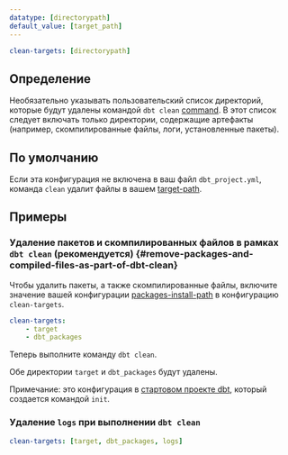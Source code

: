 ```yaml
---
datatype: [directorypath]
default_value: [target_path]
---
```


<File name='dbt_project.yml'>

```yml
clean-targets: [directorypath]
```

</File>


## Определение
Необязательно указывать пользовательский список директорий, которые будут удалены командой `dbt clean` [command](/reference/commands/clean). В этот список следует включать только директории, содержащие артефакты (например, скомпилированные файлы, логи, установленные пакеты).

## По умолчанию
Если эта конфигурация не включена в ваш файл `dbt_project.yml`, команда `clean` удалит файлы в вашем [target-path](/reference/global-configs/json-artifacts).

## Примеры

### Удаление пакетов и скомпилированных файлов в рамках `dbt clean` (рекомендуется) {#remove-packages-and-compiled-files-as-part-of-dbt-clean}

Чтобы удалить пакеты, а также скомпилированные файлы, включите значение вашей конфигурации [packages-install-path](/reference/project-configs/packages-install-path) в конфигурацию `clean-targets`.

<File name='dbt_project.yml'>

```yml
clean-targets:
    - target
    - dbt_packages
```

</File>

Теперь выполните команду `dbt clean`.

Обе директории `target` и `dbt_packages` будут удалены.

Примечание: это конфигурация в [стартовом проекте dbt](https://github.com/dbt-labs/dbt-starter-project/blob/HEAD/dbt_project.yml), который создается командой `init`.


### Удаление `logs` при выполнении `dbt clean`

<File name='dbt_project.yml'>

```yml
clean-targets: [target, dbt_packages, logs]

```

</File>